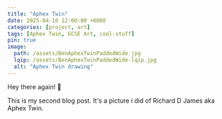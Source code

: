 ```yaml
---
title: "Aphex Twin"
date: 2025-04-10 12:00:00 +0000
categories: [project, art]
tags: [Aphex Twin, GCSE Art, cool-stuff]
pin: true
image:
  path: /assets/BenAphexTwinPaddedWide.jpg
  lqip: /assets/BenAphexTwinPaddedWide-lqip.jpg
  alt: "Aphex Twin drawing"
---
```


Hey there again! 👋

This is my second blog post. It's a picture i did of Richard D James aka Aphex Twin.
